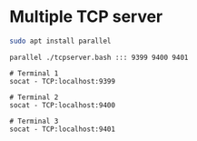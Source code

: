 # Multiple TCP server

```bash
sudo apt install parallel
```


```shell
parallel ./tcpserver.bash ::: 9399 9400 9401
```

```shell
# Terminal 1
socat - TCP:localhost:9399
```

```shell
# Terminal 2
socat - TCP:localhost:9400
```

```shell
# Terminal 3
socat - TCP:localhost:9401
```
